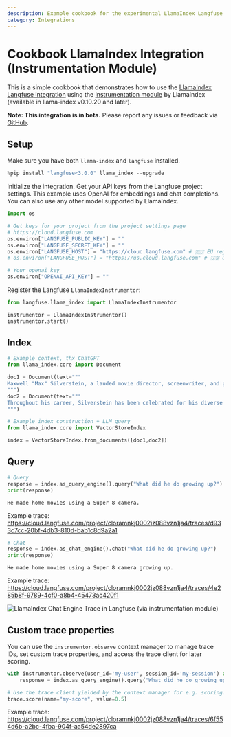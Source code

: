 ```yaml
---
description: Example cookbook for the experimental LlamaIndex Langfuse integration using the instrumentation module of LlamaIndex.
category: Integrations
---
```


# Cookbook LlamaIndex Integration (Instrumentation Module)

This is a simple cookbook that demonstrates how to use the [LlamaIndex Langfuse integration](https://langfuse.com/integrations/frameworks/llamaindex) using the [instrumentation module](https://docs.llamaindex.ai/en/stable/module_guides/observability/instrumentation/) by LlamaIndex (available in llama-index v0.10.20 and later).

**Note: This integration is in beta.** Please report any issues or feedback via [GitHub](/issues).

## Setup

Make sure you have both `llama-index` and `langfuse` installed.


```python
%pip install "langfuse<3.0.0" llama_index --upgrade
```

Initialize the integration. Get your API keys from the Langfuse project settings. This example uses OpenAI for embeddings and chat completions. You can also use any other model supported by LlamaIndex.


```python
import os

# Get keys for your project from the project settings page
# https://cloud.langfuse.com
os.environ["LANGFUSE_PUBLIC_KEY"] = ""
os.environ["LANGFUSE_SECRET_KEY"] = ""
os.environ["LANGFUSE_HOST"] = "https://cloud.langfuse.com" # 🇪🇺 EU region
# os.environ["LANGFUSE_HOST"] = "https://us.cloud.langfuse.com" # 🇺🇸 US region

# Your openai key
os.environ["OPENAI_API_KEY"] = ""
```

Register the Langfuse `LlamaIndexInstrumentor`:


```python
from langfuse.llama_index import LlamaIndexInstrumentor

instrumentor = LlamaIndexInstrumentor()
instrumentor.start()
```

## Index


```python
# Example context, thx ChatGPT
from llama_index.core import Document

doc1 = Document(text="""
Maxwell "Max" Silverstein, a lauded movie director, screenwriter, and producer, was born on October 25, 1978, in Boston, Massachusetts. A film enthusiast from a young age, his journey began with home movies shot on a Super 8 camera. His passion led him to the University of Southern California (USC), majoring in Film Production. Eventually, he started his career as an assistant director at Paramount Pictures. Silverstein's directorial debut, “Doors Unseen,” a psychological thriller, earned him recognition at the Sundance Film Festival and marked the beginning of a successful directing career.
""")
doc2 = Document(text="""
Throughout his career, Silverstein has been celebrated for his diverse range of filmography and unique narrative technique. He masterfully blends suspense, human emotion, and subtle humor in his storylines. Among his notable works are "Fleeting Echoes," "Halcyon Dusk," and the Academy Award-winning sci-fi epic, "Event Horizon's Brink." His contribution to cinema revolves around examining human nature, the complexity of relationships, and probing reality and perception. Off-camera, he is a dedicated philanthropist living in Los Angeles with his wife and two children.
""")
```


```python
# Example index construction + LLM query
from llama_index.core import VectorStoreIndex

index = VectorStoreIndex.from_documents([doc1,doc2])
```

## Query


```python
# Query
response = index.as_query_engine().query("What did he do growing up?")
print(response)
```

    He made home movies using a Super 8 camera.


Example trace: https://cloud.langfuse.com/project/cloramnkj0002jz088vzn1ja4/traces/d933c7cc-20bf-4db3-810d-bab1c8d9a2a1


```python
# Chat
response = index.as_chat_engine().chat("What did he do growing up?")
print(response)
```

    He made home movies using a Super 8 camera growing up.


Example trace: https://cloud.langfuse.com/project/cloramnkj0002jz088vzn1ja4/traces/4e285b8f-9789-4cf0-a8b4-45473ac420f1

![LlamaIndex Chat Engine Trace in Langfuse (via instrumentation module)](https://langfuse.com/images/cookbook/integration_llama-index_instrumentation_chatengine_trace.png)

## Custom trace properties

You can use the `instrumentor.observe` context manager to manage trace IDs, set custom trace properties, and access the trace client for later scoring.


```python
with instrumentor.observe(user_id='my-user', session_id='my-session') as trace:
    response = index.as_query_engine().query("What did he do growing up?")

# Use the trace client yielded by the context manager for e.g. scoring:
trace.score(name="my-score", value=0.5)
```

Example trace: https://cloud.langfuse.com/project/cloramnkj0002jz088vzn1ja4/traces/6f554d6b-a2bc-4fba-904f-aa54de2897ca
